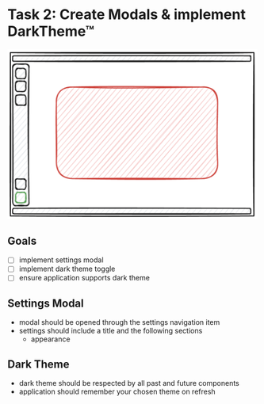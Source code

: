 # Task 2: Create Modals & implement DarkTheme™

![sketch of the settings modal](/assets/task2.png)

## Goals

- [ ] implement settings modal
- [ ] implement dark theme toggle
- [ ] ensure application supports dark theme

## Settings Modal

- modal should be opened through the settings navigation item
- settings should include a title and the following sections
  - appearance

## Dark Theme

- dark theme should be respected by all past and future components
- application should remember your chosen theme on refresh
